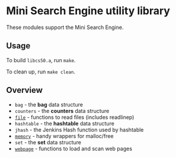 # Mini Search Engine utility library

These modules support the Mini Search Engine. 

## Usage

To build `libcs50.a`, run `make`. 

To clean up, run `make clean`.

## Overview

 * `bag` - the **bag** data structure
 * `counters` - the **counters** data structure
 * [`file`](file.html) - functions to read files (includes readlinep)
 * `hashtable` - the **hashtable** data structure
 * `jhash` - the Jenkins Hash function used by hashtable
 * [`memory`](memory.html) - handy wrappers for malloc/free
 * `set` - the **set** data structure
 * [`webpage`](webpage.html) - functions to load and scan web pages
